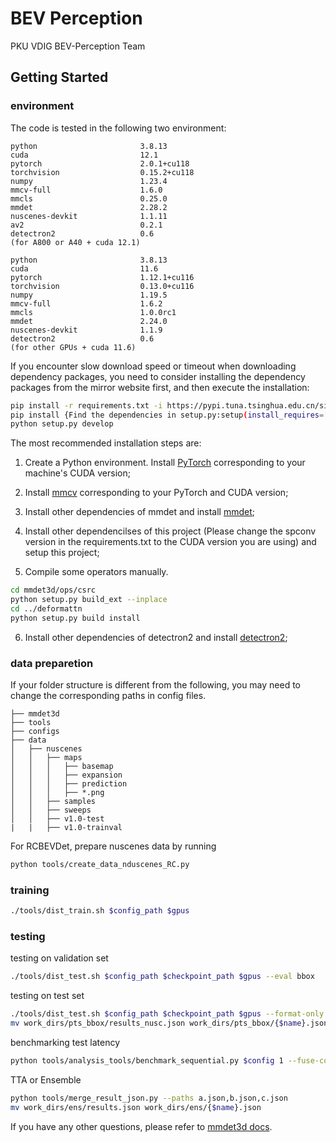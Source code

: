 # BEV Perception

PKU VDIG BEV-Perception Team

## Getting Started

### environment

The code is tested in the following two environment:

```
python                       3.8.13
cuda                         12.1
pytorch                      2.0.1+cu118
torchvision                  0.15.2+cu118
numpy                        1.23.4
mmcv-full                    1.6.0
mmcls                        0.25.0
mmdet                        2.28.2
nuscenes-devkit              1.1.11
av2                          0.2.1
detectron2                   0.6
(for A800 or A40 + cuda 12.1)
```

```
python                       3.8.13
cuda                         11.6
pytorch                      1.12.1+cu116
torchvision                  0.13.0+cu116
numpy                        1.19.5
mmcv-full                    1.6.2
mmcls                        1.0.0rc1
mmdet                        2.24.0
nuscenes-devkit              1.1.9
detectron2                   0.6
(for other GPUs + cuda 11.6)
```

If you encounter slow download speed or timeout when downloading dependency packages, 
you need to consider installing the dependency packages from the mirror website first, 
and then execute the installation:

```bash
pip install -r requirements.txt -i https://pypi.tuna.tsinghua.edu.cn/simple
pip install {Find the dependencies in setup.py:setup(install_requires=[...]) and write them down here} -i https://pypi.tuna.tsinghua.edu.cn/simple
python setup.py develop
```

The most recommended installation steps are:

1. Create a Python environment. Install [PyTorch](https://pytorch.org/get-started/previous-versions/)
corresponding to your machine's CUDA version;
2. Install [mmcv](https://github.com/open-mmlab/mmcv) corresponding to your PyTorch and CUDA version;
3. Install other dependencies of mmdet and install [mmdet](https://github.com/open-mmlab/mmdetection);
4. Install other dependencilses of this project (Please change the spconv version
in the requirements.txt to the CUDA version you are using) and setup this project;

5. Compile some operators manually.
```bash
cd mmdet3d/ops/csrc
python setup.py build_ext --inplace
cd ../deformattn
python setup.py build install
```

6. Install other dependencies of detectron2 and install [detectron2](https://github.com/facebookresearch/detectron2);


### data preparetion
If your folder structure is different from the following, you may need to change the 
corresponding paths in config files.

```
├── mmdet3d
├── tools
├── configs
├── data
│   ├── nuscenes
│   │   ├── maps
│   │   │   ├── basemap
│   │   │   ├── expansion
│   │   │   ├── prediction
│   │   │   ├── *.png
│   │   ├── samples
│   │   ├── sweeps
│   │   ├── v1.0-test
|   |   ├── v1.0-trainval
```

For RCBEVDet, prepare nuscenes data by running
```bash
python tools/create_data_nduscenes_RC.py
```


### training

```bash
./tools/dist_train.sh $config_path $gpus
```

### testing

testing on validation set

```bash
./tools/dist_test.sh $config_path $checkpoint_path $gpus --eval bbox
```

testing on test set

```bash
./tools/dist_test.sh $config_path $checkpoint_path $gpus --format-only --eval-options 'jsonfile_prefix=work_dirs'
mv work_dirs/pts_bbox/results_nusc.json work_dirs/pts_bbox/{$name}.json
```

benchmarking test latency

```bash
python tools/analysis_tools/benchmark_sequential.py $config 1 --fuse-conv-bn
```

TTA or Ensemble

```bash
python tools/merge_result_json.py --paths a.json,b.json,c.json
mv work_dirs/ens/results.json work_dirs/ens/{$name}.json
```

If you have any other questions, please refer to 
<a href='https://mmdetection3d.readthedocs.io/en/v1.0.0rc1/'>mmdet3d docs</a>.

